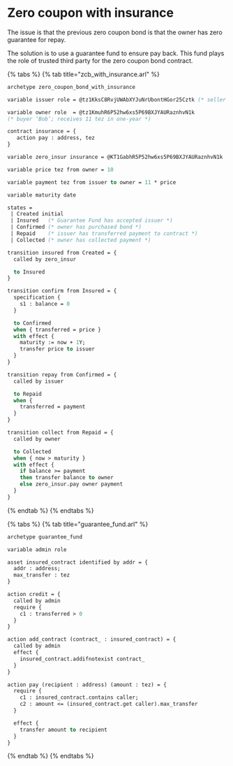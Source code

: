 # Zero coupon with insurance

The issue is that the previous zero coupon bond is that the owner has zero guarantee for repay.

The solution is to use a guarantee fund to ensure pay back. This fund plays the role of trusted third party for the zero coupon bond contract.

{% tabs %}
{% tab title="zcb\_with\_insurance.arl" %}
```ocaml
archetype zero_coupon_bond_with_insurance

variable issuer role = @tz1KksC8RvjUWAbXYJuNrUbontHGor25Cztk (* seller ‘Alice’ *)

variable owner role  = @tz1KmuhR6P52hw6xs5P69BXJYAURaznhvN1k
(* buyer ‘Bob’; receives 11 tez in one-year *)

contract insurance = {
   action pay : address, tez
} 

variable zero_insur insurance = @KT1GabhR5P52hw6xs5P69BXJYAURaznhvN1k

variable price tez from owner = 10

variable payment tez from issuer to owner = 11 * price

variable maturity date

states =
 | Created initial
 | Insured   (* Guarantee Fund has accepted issuer *)
 | Confirmed (* owner has purchased bond *)
 | Repaid    (* issuer has transferred payment to contract *)
 | Collected (* owner has collected payment *)

transition insured from Created = {
  called by zero_insur

  to Insured
}

transition confirm from Insured = {
  specification {
    s1 : balance = 0
  }

  to Confirmed
  when { transferred = price }
  with effect {
    maturity := now + 1Y;
    transfer price to issuer
  }
}

transition repay from Confirmed = {
  called by issuer

  to Repaid
  when {
    transferred = payment
  }
}

transition collect from Repaid = {
  called by owner

  to Collected
  when { now > maturity }
  with effect {
    if balance >= payment
    then transfer balance to owner
    else zero_insur.pay owner payment
  }
}

```
{% endtab %}
{% endtabs %}

{% tabs %}
{% tab title="guarantee\_fund.arl" %}
```ocaml
archetype guarantee_fund

variable admin role

asset insured_contract identified by addr = {
  addr : address;
  max_transfer : tez
}

action credit = {
  called by admin
  require {
    c1 : transferred > 0
  }
}

action add_contract (contract_ : insured_contract) = {
  called by admin
  effect {
    insured_contract.addifnotexist contract_
  }
}

action pay (recipient : address) (amount : tez) = {
  require {
    c1 : insured_contract.contains caller;
    c2 : amount <= (insured_contract.get caller).max_transfer
  }

  effect {
    transfer amount to recipient
  }
}
```
{% endtab %}
{% endtabs %}

